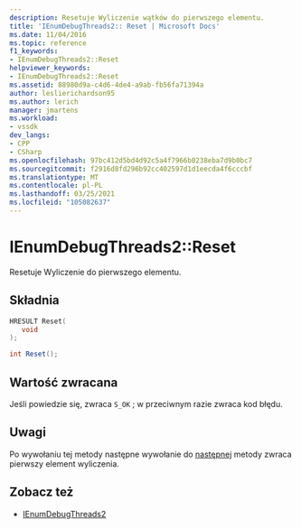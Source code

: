 ```yaml
---
description: Resetuje Wyliczenie wątków do pierwszego elementu.
title: 'IEnumDebugThreads2:: Reset | Microsoft Docs'
ms.date: 11/04/2016
ms.topic: reference
f1_keywords:
- IEnumDebugThreads2::Reset
helpviewer_keywords:
- IEnumDebugThreads2::Reset
ms.assetid: 88980d9a-c4d6-4de4-a9ab-fb56fa71394a
author: leslierichardson95
ms.author: lerich
manager: jmartens
ms.workload:
- vssdk
dev_langs:
- CPP
- CSharp
ms.openlocfilehash: 97bc412d5bd4d92c5a4f7966b0238eba7d9b0bc7
ms.sourcegitcommit: f2916d8fd296b92cc402597d1d1eecda4f6cccbf
ms.translationtype: MT
ms.contentlocale: pl-PL
ms.lasthandoff: 03/25/2021
ms.locfileid: "105082637"
---
```

# <a name="ienumdebugthreads2reset"></a>IEnumDebugThreads2::Reset
Resetuje Wyliczenie do pierwszego elementu.

## <a name="syntax"></a>Składnia

```cpp
HRESULT Reset(
   void
);
```

```csharp
int Reset();
```

## <a name="return-value"></a>Wartość zwracana
 Jeśli powiedzie się, zwraca `S_OK` ; w przeciwnym razie zwraca kod błędu.

## <a name="remarks"></a>Uwagi
 Po wywołaniu tej metody następne wywołanie do [następnej](../../../extensibility/debugger/reference/ienumdebugthreads2-next.md) metody zwraca pierwszy element wyliczenia.

## <a name="see-also"></a>Zobacz też
- [IEnumDebugThreads2](../../../extensibility/debugger/reference/ienumdebugthreads2.md)
